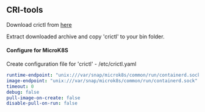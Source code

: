 ## CRI-tools

Download crictl from [here](https://github.com/kubernetes-sigs/cri-tools)

Extract downloaded archive and copy 'crictl' to your bin folder.

#### Configure for MicroK8S
Create configuration file for 'crictl' - /etc/crictl.yaml

```yaml
runtime-endpoint: "unix:///var/snap/microk8s/common/run/containerd.sock"
image-endpoint: "unix:///var/snap/microk8s/common/run/containerd.sock"
timeout: 0
debug: false
pull-image-on-create: false
disable-pull-on-run: false
```
